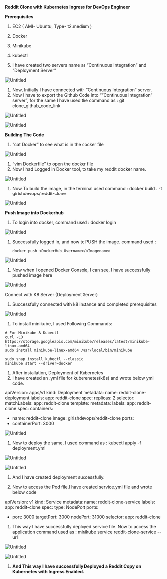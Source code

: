 ****Reddit Clone with Kubernetes Ingress for DevOps Engineer****

**Prerequisites**

1. EC2 ( AMI- Ubuntu, Type- t2.medium )
2. Docker
3. Minikube
4. kubectl

1. I have created two servers name as “Continuous Integration” and “Deployment Server”

![Untitled](https://prod-files-secure.s3.us-west-2.amazonaws.com/0d7b0c79-b88d-454f-a6c3-31736ac720c2/6e38ef74-b2e1-46c8-b102-e80de508040f/Untitled.png)

1. Now, Initially I have connected with “Continuous Integration” server.
2. Now I have to export the Github Code into ““Continuous Integration” server”, for the same I have used the command as : git clone_github_code_link

![Untitled](https://prod-files-secure.s3.us-west-2.amazonaws.com/0d7b0c79-b88d-454f-a6c3-31736ac720c2/3784b959-8635-4909-9e53-c7e54b2ad6b3/Untitled.png)

![Untitled](https://prod-files-secure.s3.us-west-2.amazonaws.com/0d7b0c79-b88d-454f-a6c3-31736ac720c2/22738892-8f95-4d65-9b01-1aac5fd626b1/Untitled.png)

**Building The Code**

1. “cat Docker” to see what is in the docker file

![Untitled](https://prod-files-secure.s3.us-west-2.amazonaws.com/0d7b0c79-b88d-454f-a6c3-31736ac720c2/e35e4d8a-d4ed-4803-868b-ccf85be6d0c4/Untitled.png)

1. “vim Dockerfile” to open the docker file
2. Now I had Logged in Docker tool, to take my reddit docker name.

![Untitled](https://prod-files-secure.s3.us-west-2.amazonaws.com/0d7b0c79-b88d-454f-a6c3-31736ac720c2/aa2526c6-59b1-41d5-9d39-dcb328ab8798/Untitled.png)

1. Now To build the image, in the terminal used command : docker build . -t girishdevops/reddit-clone 

![Untitled](https://prod-files-secure.s3.us-west-2.amazonaws.com/0d7b0c79-b88d-454f-a6c3-31736ac720c2/63cba1ce-9284-40d6-88ed-c51e263ac5df/Untitled.png)

**Push Image into Dockerhub**

1. To login into docker, command used : docker login

![Untitled](https://prod-files-secure.s3.us-west-2.amazonaws.com/0d7b0c79-b88d-454f-a6c3-31736ac720c2/e46d1ba0-683d-488c-9f9b-48590978478b/Untitled.png)

1. Successfully logged in, and now to PUSH the image. command used : 

       docker push <DockerHub_Username>/<Imagename>

![Untitled](https://prod-files-secure.s3.us-west-2.amazonaws.com/0d7b0c79-b88d-454f-a6c3-31736ac720c2/41180eac-fc8c-415f-8ca2-32429ff58e57/Untitled.png)

1. Now when I opened Docker Console, I can see, I have successfully pushed image here

![Untitled](https://prod-files-secure.s3.us-west-2.amazonaws.com/0d7b0c79-b88d-454f-a6c3-31736ac720c2/8ce67726-a186-4535-8cf6-a2775a243a9e/Untitled.png)

Connect with K8 Server (Deployment Server)

1. Successfully connected with k8 instance and completed prerequisites

![Untitled](https://prod-files-secure.s3.us-west-2.amazonaws.com/0d7b0c79-b88d-454f-a6c3-31736ac720c2/34b7c8c2-a4e5-4853-937c-df223bdbdb8f/Untitled.png)

1. To install minikube, I used Following Commands:

```
# For Minikube & Kubectl
curl -LO https://storage.googleapis.com/minikube/releases/latest/minikube-linux-amd64
sudo install minikube-linux-amd64 /usr/local/bin/minikube

sudo snap install kubectl --classic
minikube start --driver=docker
```

1. After installation, Deployment of Kubernetes
2. I have created an .yml file for kuberenetes(k8s) and wrote below yml code.

apiVersion: apps/v1
kind: Deployment
metadata:
name: reddit-clone-deployment
labels:
app: reddit-clone
spec:
replicas: 2
selector:
matchLabels:
app: reddit-clone
template:
metadata:
labels:
app: reddit-clone
spec:
containers:
- name: reddit-clone
image: girishdevops/reddit-clone
ports:
- containerPort: 3000

![Untitled](https://prod-files-secure.s3.us-west-2.amazonaws.com/0d7b0c79-b88d-454f-a6c3-31736ac720c2/f3afd16f-3d5a-4207-b8f0-5cdc2fed619e/Untitled.png)

1. Now to deploy the same, I used command as : kubectl apply -f deployment.yml

![Untitled](https://prod-files-secure.s3.us-west-2.amazonaws.com/0d7b0c79-b88d-454f-a6c3-31736ac720c2/eb2f71c8-a7d2-4b7e-85d1-628095e19ffc/Untitled.png)

![Untitled](https://prod-files-secure.s3.us-west-2.amazonaws.com/0d7b0c79-b88d-454f-a6c3-31736ac720c2/48f2c6a9-c721-470f-838d-481c1645affb/Untitled.png)

1. And I have created deployment successfully.

1. Now to access the Pod file,I have created service.yml file and wrote below code

apiVersion: v1
kind: Service
metadata:
name: reddit-clone-service
labels:
app: reddit-clone
spec:
type: NodePort
ports:

- port: 3000
targetPort: 3000
nodePort: 31000
selector:
app: reddit-clone

1. This way I have successfully deployed service file. Now to access the application command used as : minikube service reddit-clone-service --url

![Untitled](https://prod-files-secure.s3.us-west-2.amazonaws.com/0d7b0c79-b88d-454f-a6c3-31736ac720c2/588d8850-0d04-45fa-a9b4-573ee3d631d9/Untitled.png)

![Untitled](https://prod-files-secure.s3.us-west-2.amazonaws.com/0d7b0c79-b88d-454f-a6c3-31736ac720c2/8b50ed0a-af88-407e-b4ad-f1073e810f1a/Untitled.png)

1. **And This way I have successfully Deployed a Reddit Copy on Kubernetes with Ingress Enabled.**
